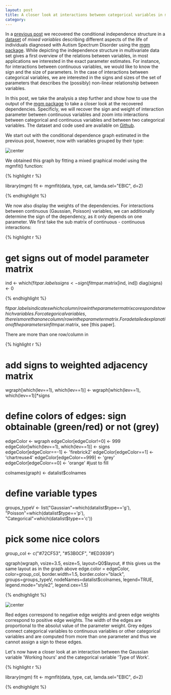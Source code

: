 ```yaml
---
layout: post
title: A closer look at interactions between categorical variables in mixed graphical models
category: 
---
```


In a [previous post](http://jmbh.github.io/_posts/2015-11-30-Estimation-of-mixed-graphical-models.md) we recovered the conditional independence structure in a [dataset](https://github.com/jmbh/AutismData) of *mixed variables* describing different aspects of the life of individuals diagnosed with Autism Spectrum Disorder using the [mgm package](https://cran.r-project.org/web/packages/mgm/index.html). While depicting the independence structure in multivariate data set gives a first overview of the relations between variables, in most applications we interested in the exact parameter estimates. For instance, for interactions between continuous variables, we would like to know the sign and the size of parameters. In the case of interactions between categorical variables, we are interested in the signs and sizes of the set of parameters that describes the (possibly) non-linear relationship between variables.

In this post, we take the analysis a step further and show how to use the output of the [mgm package](https://cran.r-project.org/web/packages/mgm/index.html) to take a closer look at the recovered dependencies. Specificly, we will recover the sign and weight of interaction parameter between continuous variables and zoom into interactions between categorical and continuous variables and between two categorical variables. The dataset and code used are available on [Github](https://github.com/jmbh/AutismData).

We start out with the conditional dependence graph estimated in the previous post, however, now with variables grouped by their type:

![center](http://jmbh.github.io/figs/2017-11-30-Closer-Look/Autism_VarTypes.jpg) 

We obtained this graph by fitting a mixed graphical model using the mgmfit() function:


{% highlight r %}

library(mgm)
fit <- mgmfit(data, type, cat, lamda.sel="EBIC", d=2)

{% endhighlight %}

We now also display the weights of the dependencies. For interactions between continuous (Gaussian, Poisson) variables, we can additionally determine the sign of the dependency, as it only depends on one parameter. We first take the sub matrix of continuous - continuous interactions:

{% highlight r %}

# get signs out of model parameter matrix
ind <- which(fit$par.labels %in%  which(type!='c'))
signs <- sign(fit$mpar.matrix[ind, ind])
diag(signs) <- 0

{% endhighlight %}

fit$par.labels indicates which column/row in the parameter matrix coresponds to which variables. For categorical variables, there is more than one column/row in the parameter matrix. For a detailed explanation of the parameters in fit$mpar.matrix, see [this paper].

There are more than one row/column in 


{% highlight r %}

# add signs to weighted adjacency matrix
wgraph[which(lev==1), which(lev==1)] <- wgraph[which(lev==1), which(lev==1)]*signs

# define colors of edges: sign obtainable (green/red) or not (grey)
edgeColor <- wgraph
edgeColor[edgeColor!=0] <- 999
edgeColor[which(lev==1), which(lev==1)] <- signs
edgeColor[edgeColor==-1] <- 'firebrick2'
edgeColor[edgeColor==1] <- 'chartreuse4'
edgeColor[edgeColor==999] <- 'grey'
edgeColor[edgeColor==0] <- 'orange' #just to fill


colnames(graph) <- datalist$colnames

# define variable types
groups_typeV <- list("Gaussian"=which(datalist$type=='g'), 
                     "Poisson"=which(datalist$type=='p'),
                     "Categorical"=which(datalist$type=='c'))

# pick some nice colors
group_col <- c("#72CF53", "#53B0CF", "#ED3939")

qgraph(wgraph, 
       vsize=3.5, 
       esize=5, 
       layout=Q0$layout, # this gives us the same layout as in the graph above
       edge.color = edgeColor, 
       color=group_col,
       border.width=1.5,
       border.color="black",
       groups=groups_typeV,
       nodeNames=datalist$colnames,
       legend=TRUE, 
       legend.mode="style2",
       legend.cex=1.5)


{% endhighlight %}



![center](http://jmbh.github.io/figs/2017-11-30-Closer-Look/Autism_VarTypes_sign.jpg) 

Red edges correspond to negative edge weights and green edge weights correspond to positive edge weights. The width of the edges are proportional to the absolut value of the parameter weight. Grey edges connect categorical variables to continuous variables or other categorical variables and are computed from more than one parameter and thus we cannot assign a sign to these edges.

Let's now have a closer look at an interaction between the Gaussian variable 'Working hours' and the categorical variable 'Type of Work'.

{% highlight r %}

library(mgm)
fit <- mgmfit(data, type, cat, lamda.sel="EBIC", d=2)

{% endhighlight %}
